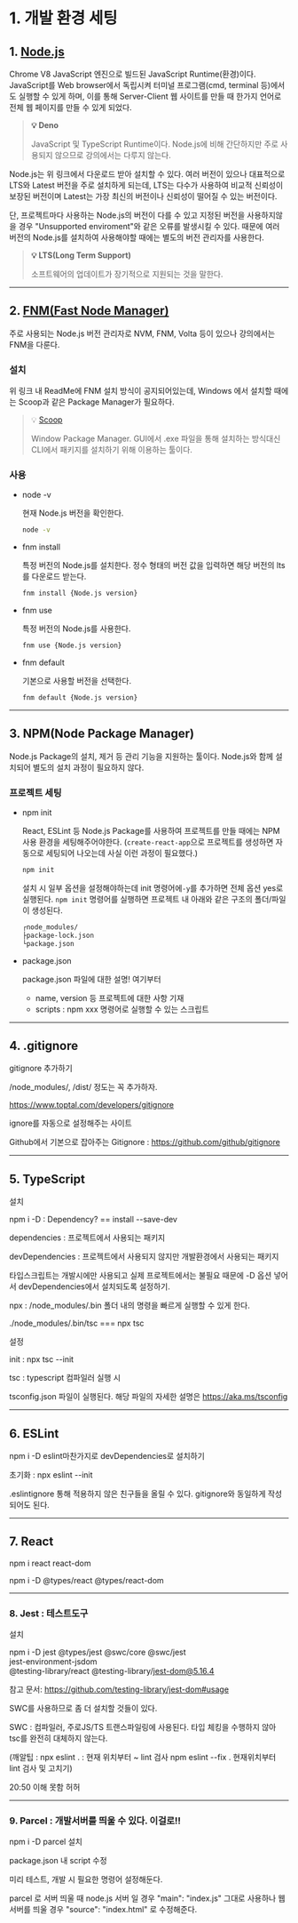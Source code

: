 
# 1. 개발 환경 세팅

## 1. [Node.js](https://nodejs.org/)

Chrome V8 JavaScript 엔진으로 빌드된 JavaScript Runtime(환경)이다.
JavaScript를 Web browser에서 독립시켜 터미널 프로그램(cmd, terminal 등)에서도 실행할 수 있게 하며, 이를 통해 Server-Client 웹 사이트를 만들 때 한가지 언어로 전체 웹 페이지를 만들 수 있게 되었다.

> **💡 Deno**
>
> JavaScript 및 TypeScript Runtime이다.
> Node.js에 비해 간단하지만 주로 사용되지 않으므로 강의에서는 다루지 않는다.

Node.js는 위 링크에서 다운로드 받아 설치할 수 있다.
여러 버전이 있으나 대표적으로 LTS와 Latest 버전을 주로 설치하게 되는데, LTS는 다수가 사용하여 비교적 신뢰성이 보장된 버전이며 Latest는 가장 최신의 버전이나 신뢰성이 떨어질 수 있는 버전이다.

단, 프로젝트마다 사용하는 Node.js의 버전이 다를 수 있고 지정된 버전을 사용하지않을 경우 "Unsupported enviroment"와 같은 오류를 발생시킬 수 있다. 때문에 여러 버전의 Node.js를 설치하여 사용해야할 때에는 별도의 버전 관리자를 사용한다.

> **💡 LTS(Long Term Support)**
>
> 소프트웨어의 업데이트가 장기적으로 지원되는 것을 말한다.

---

## 2. [FNM(Fast Node Manager)](https://github.com/Schniz/fnm)

주로 사용되는 Node.js 버전 관리자로 NVM, FNM, Volta 등이 있으나 강의에서는 FNM을 다룬다.

### 설치

위 링크 내 ReadMe에 FNM 설치 방식이 공지되어있는데, Windows 에서 설치할 때에는 Scoop과 같은 Package Manager가 필요하다.

> 💡 [Scoop](https://scoop.sh/)
>
> Window Package Manager. GUI에서 .exe 파일을 통해 설치하는 방식대신 CLI에서 패키지를 설치하기 위해 이용하는 툴이다.

### 사용

- node -v

  현재 Node.js 버전을 확인한다.

  ```bash
  node -v
  ```

- fnm install

  특정 버전의 Node.js를 설치한다.
  정수 형태의 버전 값을 입력하면 해당 버전의 lts를 다운로드 받는다.

  ```bash
  fnm install {Node.js version}
  ```

- fnm use

  특정 버전의 Node.js를 사용한다.

  ```bash
  fnm use {Node.js version}
  ```

- fnm default

  기본으로 사용할 버전을 선택한다.

  ```bash
  fnm default {Node.js version}
  ```

---

## 3. NPM(Node Package Manager)

Node.js Package의 설치, 제거 등 관리 기능을 지원하는 툴이다. Node.js와 함께 설치되어 별도의 설치 과정이 필요하지 않다.

### 프로젝트 세팅

- npm init

  React, ESLint 등 Node.js Package를 사용하여 프로젝트를 만들 때에는 NPM 사용 환경을 세팅해주어야한다.
  (`create-react-app`으로 프로젝트를 생성하면 자동으로 세팅되어 나오는데 사실 이런 과정이 필요했다.)

  ```bash
  npm init
  ```

  설치 시 일부 옵션을 설정해야하는데 init 명령어에`-y`를 추가하면 전체 옵션 yes로 실행된다.
  `npm init` 명령어를 실행하면 프로젝트 내 아래와 같은 구조의 폴더/파일이 생성된다.

  ```bash
  ┌node_modules/
  ├package-lock.json
  └package.json
  ```

- package.json

  package.json 파일에 대한 설명! 여기부터
  - name, version 등 프로젝트에 대한 사항 기재
  - scripts : npm xxx 명령어로 실행할 수 있는 스크립트

---

## 4. .gitignore

gitignore 추가하기

/node_modules/, /dist/ 정도는 꼭 추가하자.

https://www.toptal.com/developers/gitignore

ignore를 자동으로 설정해주는 사이트

Github에서 기본으로 잡아주는 Gitignore : https://github.com/github/gitignore

---

## 5. TypeScript

설치

npm i -D : Dependency?  == install --save-dev

dependencies : 프로젝트에서 사용되는 패키지

devDependencies : 프로젝트에서 사용되지 않지만 개발환경에서 사용되는 패키지

타입스크립트는 개발시에만 사용되고 실제 프로젝트에서는 불필요 때문에 -D 옵션 넣어서 devDependencies에서 설치되도록 설정하기.

npx : /node_modules/.bin 폴더 내의 명령을 빠르게 실행할 수 있게 한다.

./node_modules/.bin/tsc === npx tsc

설정

init : npx tsc --init

tsc : typescript 컴파일러 실행 시 

tsconfig.json 파일이 실행된다. 해당 파일의 자세한 설명은 https://aka.ms/tsconfig

---

## 6. ESLint

npm i -D eslint마찬가지로 devDependencies로 설치하기 

초기화 : npx eslint --init

.eslintignore 통해 적용하지 않은 친구들을 올릴 수 있다. gitignore와 동일하게 작성되어도 된다.

---

## 7. React

npm i react react-dom

npm i -D @types/react @types/react-dom

---

### 8. Jest  : 테스트도구

설치

npm i -D jest @types/jest @swc/core @swc/jest \
    jest-environment-jsdom \
    @testing-library/react @testing-library/jest-dom@5.16.4

참고 문서: https://github.com/testing-library/jest-dom#usage

SWC를 사용하므로 좀 더 설치할 것들이 있다.

SWC : 컴파일러, 주로JS/TS 트랜스파일링에 사용된다. 타입 체킹을 수행하지 않아 tsc를 완전히 대체하지 않는다.

(깨알팁 : npx eslint . : 현재 위치부터 ~ lint 검사 npm eslint --fix . 현재위치부터 lint 검사 및 고치기)

20:50 이해 못함 허허

---

### 9. Parcel  : 개발서버를 띄울 수 있다.  이걸로!!

npm i -D parcel 설치

package.json 내 script 수정

미리 테스트, 개발 시 필요한 명령어 설정해둔다. 

parcel 로 서버 띄울 때  node.js 서버 일 경우 "main": "index.js" 그대로 사용하나 웹 서버를 띄울 경우 "source": "index.html" 로 수정해준다.
